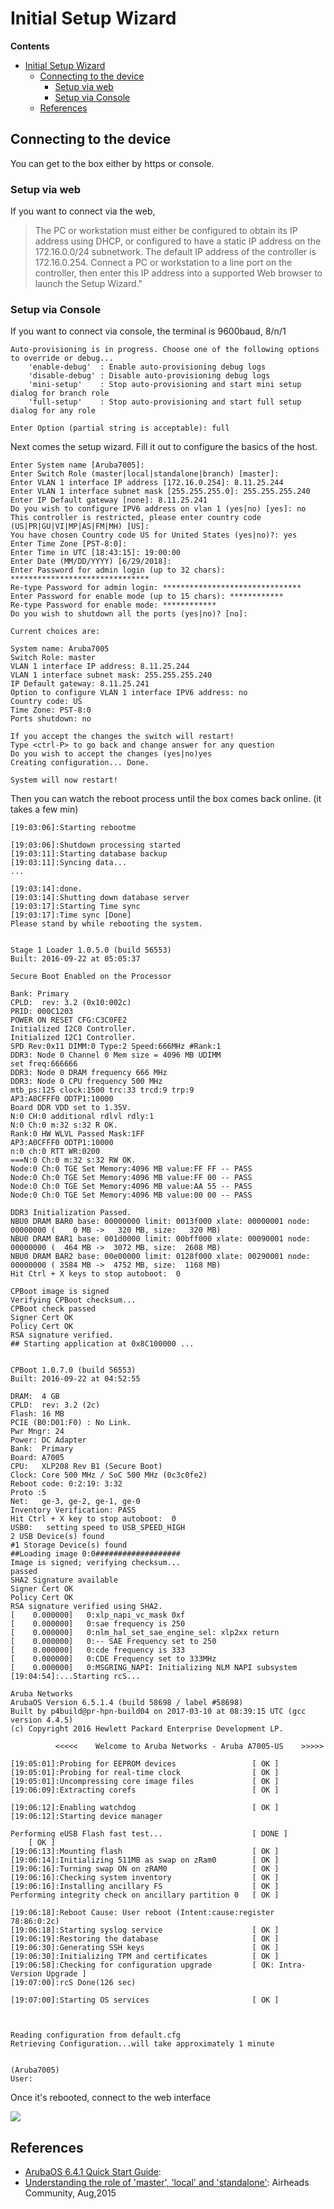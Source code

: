 # Initial Setup Wizard

**Contents**
- [Initial Setup Wizard](#initial-setup-wizard)
  - [Connecting to the device](#connecting-to-the-device)
    - [Setup via web](#setup-via-web)
    - [Setup via Console](#setup-via-console)
  - [References](#references)




## Connecting to the device
You can get to the box either by https or console.   

### Setup via web
If you want to connect via the web,

> The PC or workstation must either be configured to obtain its IP address using DHCP, or configured to have a static IP address on the 172.16.0.0/24 subnetwork. The default IP address of the controller is 172.16.0.254. Connect a PC or workstation to a line port on the controller, then enter this IP address into a supported Web browser to launch the Setup Wizard."


### Setup via Console

If you want to connect via console, the terminal is 9600baud, 8/n/1

```
Auto-provisioning is in progress. Choose one of the following options to override or debug...
    'enable-debug'  : Enable auto-provisioning debug logs
    'disable-debug' : Disable auto-provisioning debug logs
    'mini-setup'    : Stop auto-provisioning and start mini setup dialog for branch role
    'full-setup'    : Stop auto-provisioning and start full setup dialog for any role

Enter Option (partial string is acceptable): full
```

Next comes the setup wizard.  Fill it out to configure the basics of the host.  
```
Enter System name [Aruba7005]:
Enter Switch Role (master|local|standalone|branch) [master]:
Enter VLAN 1 interface IP address [172.16.0.254]: 8.11.25.244
Enter VLAN 1 interface subnet mask [255.255.255.0]: 255.255.255.240
Enter IP Default gateway [none]: 8.11.25.241
Do you wish to configure IPV6 address on vlan 1 (yes|no) [yes]: no
This controller is restricted, please enter country code (US|PR|GU|VI|MP|AS|FM|MH) [US]:
You have chosen Country code US for United States (yes|no)?: yes
Enter Time Zone [PST-8:0]:
Enter Time in UTC [18:43:15]: 19:00:00
Enter Date (MM/DD/YYYY) [6/29/2018]:
Enter Password for admin login (up to 32 chars): *******************************
Re-type Password for admin login: *******************************
Enter Password for enable mode (up to 15 chars): ************
Re-type Password for enable mode: ************
Do you wish to shutdown all the ports (yes|no)? [no]:

Current choices are:

System name: Aruba7005
Switch Role: master
VLAN 1 interface IP address: 8.11.25.244
VLAN 1 interface subnet mask: 255.255.255.240
IP Default gateway: 8.11.25.241
Option to configure VLAN 1 interface IPV6 address: no
Country code: US
Time Zone: PST-8:0
Ports shutdown: no

If you accept the changes the switch will restart!
Type <ctrl-P> to go back and change answer for any question
Do you wish to accept the changes (yes|no)yes
Creating configuration... Done.

System will now restart!
```

Then you can watch the reboot process until the box comes back online.  (it takes a few min)
```
[19:03:06]:Starting rebootme

[19:03:06]:Shutdown processing started
[19:03:11]:Starting database backup
[19:03:11]:Syncing data...
...

[19:03:14]:done.
[19:03:14]:Shutting down database server
[19:03:17]:Starting Time sync
[19:03:17]:Time sync [Done]
Please stand by while rebooting the system.


Stage 1 Loader 1.0.5.0 (build 56553)
Built: 2016-09-22 at 05:05:37

Secure Boot Enabled on the Processor

Bank: Primary
CPLD:  rev: 3.2 (0x10:002c)
PRID: 000C1203
POWER ON RESET CFG:C3C0FE2
Initialized I2C0 Controller.
Initialized I2C1 Controller.
SPD Rev:0x11 DIMM:0 Type:2 Speed:666MHz #Rank:1
DDR3: Node 0 Channel 0 Mem size = 4096 MB UDIMM
set freq:666666
DDR3: Node 0 DRAM frequency 666 MHz
DDR3: Node 0 CPU frequency 500 MHz
mtb_ps:125 clock:1500 trc:33 trcd:9 trp:9
AP3:A0CFFF0 ODTP1:10000
Board DDR VDD set to 1.35V.
N:0 CH:0 additional rdlvl rdly:1
N:0 Ch:0 m:32 s:32 R OK.
Rank:0 HW WLVL Passed Mask:1FF
AP3:A0CFFF0 ODTP1:10000
n:0 ch:0 RTT WR:0200
===N:0 Ch:0 m:32 s:32 RW OK.
Node:0 Ch:0 TGE Set Memory:4096 MB value:FF FF -- PASS
Node:0 Ch:0 TGE Set Memory:4096 MB value:FF 00 -- PASS
Node:0 Ch:0 TGE Set Memory:4096 MB value:AA 55 -- PASS
Node:0 Ch:0 TGE Set Memory:4096 MB value:00 00 -- PASS

DDR3 Initialization Passed.
NBU0 DRAM BAR0 base: 00000000 limit: 0013f000 xlate: 00000001 node: 00000000 (    0 MB ->   320 MB, size:   320 MB)
NBU0 DRAM BAR1 base: 001d0000 limit: 00bff000 xlate: 00090001 node: 00000000 (  464 MB ->  3072 MB, size:  2608 MB)
NBU0 DRAM BAR2 base: 00e00000 limit: 0128f000 xlate: 00290001 node: 00000000 ( 3584 MB ->  4752 MB, size:  1168 MB)
Hit Ctrl + X keys to stop autoboot:  0

CPBoot image is signed
Verifying CPBoot checksum...
CPBoot check passed
Signer Cert OK
Policy Cert OK
RSA signature verified.
## Starting application at 0x8C100000 ...


CPBoot 1.0.7.0 (build 56553)
Built: 2016-09-22 at 04:52:55

DRAM:  4 GB
CPLD:  rev: 3.2 (2c)
Flash: 16 MB
PCIE (B0:D01:F0) : No Link.
Pwr Mngr: 24
Power: DC Adapter
Bank:  Primary
Board: A7005
CPU:   XLP208 Rev B1 (Secure Boot)
Clock: Core 500 MHz / SoC 500 MHz (0c3c0fe2)
Reboot code: 0:2:19: 3:32
Proto :5
Net:   ge-3, ge-2, ge-1, ge-0
Inventory Verification: PASS
Hit Ctrl + X key to stop autoboot:  0
USB0:   setting speed to USB_SPEED_HIGH
2 USB Device(s) found
#1 Storage Device(s) found
##Loading image 0:0###################
Image is signed; verifying checksum...
passed
SHA2 Signature available
Signer Cert OK
Policy Cert OK
RSA signature verified using SHA2.
[    0.000000]   0:xlp_napi_vc_mask 0xf
[    0.000000]   0:sae frequency is 250
[    0.000000]   0:nlm_hal_set_sae_engine_sel: xlp2xx return
[    0.000000]   0:-- SAE Frequency set to 250
[    0.000000]   0:cde frequency is 333
[    0.000000]   0:CDE Frequency set to 333MHz
[    0.000000]   0:MSGRING_NAPI: Initializing NLM NAPI subsystem
[19:04:54]:...Starting rcS...

Aruba Networks
ArubaOS Version 6.5.1.4 (build 58698 / label #58698)
Built by p4build@pr-hpn-build04 on 2017-03-10 at 08:39:15 UTC (gcc version 4.4.5)
(c) Copyright 2016 Hewlett Packard Enterprise Development LP.

          <<<<<    Welcome to Aruba Networks - Aruba A7005-US    >>>>>

[19:05:01]:Probing for EEPROM devices                 [ OK ]
[19:05:01]:Probing for real-time clock                [ OK ]
[19:05:01]:Uncompressing core image files             [ OK ]
[19:06:09]:Extracting corefs                          [ OK ]

[19:06:12]:Enabling watchdog                          [ OK ]
[19:06:12]:Starting device manager

Performing eUSB Flash fast test...                    [ DONE ]
    [ OK ]
[19:06:13]:Mounting flash                             [ OK ]
[19:06:14]:Initializing 511MB as swap on zRam0        [ OK ]
[19:06:16]:Turning swap ON on zRAM0                   [ OK ]
[19:06:16]:Checking system inventory                  [ OK ]
[19:06:16]:Installing ancillary FS                    [ OK ]
Performing integrity check on ancillary partition 0   [ OK ]

[19:06:18]:Reboot Cause: User reboot (Intent:cause:register 78:86:0:2c)
[19:06:18]:Starting syslog service                    [ OK ]
[19:06:19]:Restoring the database                     [ OK ]
[19:06:30]:Generating SSH keys                        [ OK ]
[19:06:30]:Initializing TPM and certificates          [ OK ]
[19:06:58]:Checking for configuration upgrade         [ OK: Intra-Version Upgrade ]
[19:07:00]:rcS Done(126 sec)

[19:07:00]:Starting OS services                       [ OK ]



Reading configuration from default.cfg
Retrieving Configuration...will take approximately 1 minute


(Aruba7005)
User:
```

Once it's rebooted, connect to the web interface

<img src="img/a1k.png">

## References
- [ArubaOS 6.4.1 Quick Start Guide](): 
- [Understanding the role of 'master', 'local' and 'standalone'](): Airheads Community, Aug,2015